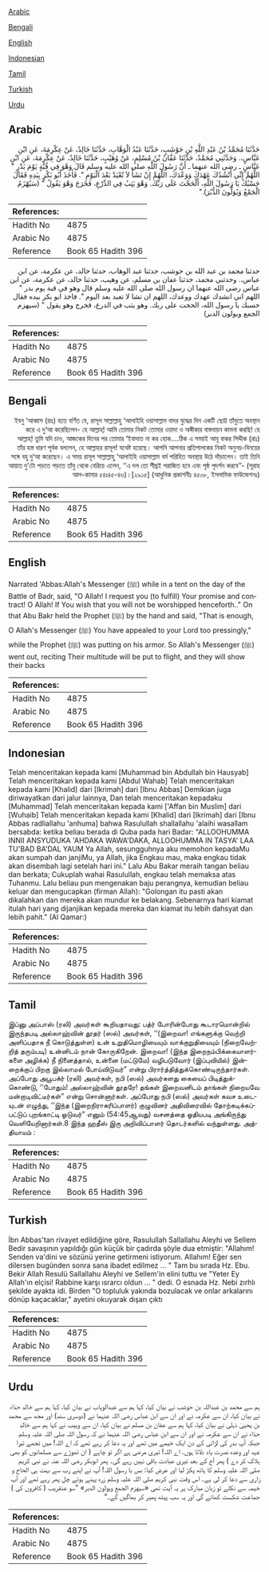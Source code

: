 [Arabic](#arabic)

[Bengali](#bengali)

[English](#english)

[Indonesian](#indonesian)

[Tamil](#tamil)

[Turkish](#turkish)

[Urdu](#urdu)

## Arabic


<div dir="rtl" lang="ar" style={{fontSize:'larger',backgroundColor:'#f8f9fa',padding:20}}>
حَدَّثَنَا مُحَمَّدُ بْنُ عَبْدِ اللَّهِ بْنِ حَوْشَبٍ، حَدَّثَنَا عَبْدُ الْوَهَّابِ، حَدَّثَنَا خَالِدٌ، عَنْ عِكْرِمَةَ، عَنِ ابْنِ عَبَّاسٍ،‏.‏ وَحَدَّثَنِي مُحَمَّدٌ، حَدَّثَنَا عَفَّانُ بْنُ مُسْلِمٍ، عَنْ وُهَيْبٍ، حَدَّثَنَا خَالِدٌ، عَنْ عِكْرِمَةَ، عَنِ ابْنِ عَبَّاسٍ ـ رضى الله عنهما ـ أَنَّ رَسُولَ اللَّهِ صلى الله عليه وسلم قَالَ وَهْوَ فِي قُبَّةٍ يَوْمَ بَدْرٍ ‏"‏ اللَّهُمَّ إِنِّي أَنْشُدُكَ عَهْدَكَ وَوَعْدَكَ، اللَّهُمَّ إِنْ تَشَأْ لاَ تُعْبَدْ بَعْدَ الْيَوْمِ ‏"‏‏.‏ فَأَخَذَ أَبُو بَكْرٍ بِيَدِهِ فَقَالَ حَسْبُكَ يَا رَسُولَ اللَّهِ، أَلْحَحْتَ عَلَى رَبِّكَ‏.‏ وَهْوَ يَثِبُ فِي الدِّرْعِ، فَخَرَجَ وَهْوَ يَقُولُ ‏"‏ ‏(‏سَيُهْزَمُ الْجَمْعُ وَيُوَلُّونَ الدُّبُرَ‏)‏‏.‏‏"‏
</div>
<div style={{backgroundColor:'#f8f9fa',padding:20, marginBottom: 10}}><table> <thead> <tr> <th>References:</th> <th></th> </tr> </thead> <tbody><tr><td>Hadith No</td><td>4875</td></tr><tr><td>Arabic No</td><td>4875</td></tr><tr><td>Reference</td><td>Book 65 Hadith 396</td></tr></tbody></table></div>


<div dir="rtl" lang="ar" style={{fontSize:'larger',backgroundColor:'#f8f9fa',padding:20}}>
حدثنا محمد بن عبد الله بن حوشب، حدثنا عبد الوهاب، حدثنا خالد، عن عكرمة، عن ابن عباس،. وحدثني محمد، حدثنا عفان بن مسلم، عن وهيب، حدثنا خالد، عن عكرمة، عن ابن عباس رضى الله عنهما ان رسول الله صلى الله عليه وسلم قال وهو في قبة يوم بدر " اللهم اني انشدك عهدك ووعدك، اللهم ان تشا لا تعبد بعد اليوم ". فاخذ ابو بكر بيده فقال حسبك يا رسول الله، الححت على ربك. وهو يثب في الدرع، فخرج وهو يقول " (سيهزم الجمع ويولون الدبر)
</div>
<div style={{backgroundColor:'#f8f9fa',padding:20, marginBottom: 10}}><table> <thead> <tr> <th>References:</th> <th></th> </tr> </thead> <tbody><tr><td>Hadith No</td><td>4875</td></tr><tr><td>Arabic No</td><td>4875</td></tr><tr><td>Reference</td><td>Book 65 Hadith 396</td></tr></tbody></table></div>

## Bengali


<div dir="rtl" lang="bn" style={{fontSize:'larger',backgroundColor:'#f8f9fa',padding:20}}>
ইবনু ‘আব্বাস (রাঃ) হতে বর্ণিত যে, রাসূল সাল্লাল্লাহু ‘আলাইহি ওয়াসাল্লাম বাদর যুদ্ধের দিন একটি ছোট্ট তাঁবুতে অবস্থান করে এ দু‘আ করেছিলেন- হে আল্লাহ্! আমি তোমার নিকট তোমার ওয়াদা ও অঙ্গীকার বাস্তবায়ন কামনা করছি! হে আল্লাহ্! তুমি যদি চাও, আজকের দিনের পর তোমার ‘ইবাদাত না কর হোক....ঠিক এ সময়ই আবূ বাকর সিদ্দীক (রাঃ) তাঁর হস্ত ধারণ পূর্বক বললেন, হে আল্লাহর রাসূল! যথেষ্ট হয়েছে। আপনি আপনার প্রতিপালকের নিকট অনুনয়-বিনয়ের সঙ্গে বহু দু‘আ করেছেন। এ সময় রাসূল সাল্লাল্লাহু ‘আলাইহি ওয়াসাল্লাম বর্ম পরিহিত অবস্থায় উঠে দাঁড়ালেন। তাই তিনি আয়াত দু’টো পড়তে পড়তে তাঁবু থেকে বেরিয়ে এলেন, ‘‘এ দল তো শীঘ্রই পরাজিত হবে এবং পৃষ্ঠ পৃদর্শন করবে’’- (সূরাহ আল-কামার ৫৪ঃ৪৫-৪৬)।[২৯১৫] (আধুনিক প্রকাশনীঃ ৪৫০৮, ইসলামিক ফাউন্ডেশনঃ)
</div>
<div style={{backgroundColor:'#f8f9fa',padding:20, marginBottom: 10}}><table> <thead> <tr> <th>References:</th> <th></th> </tr> </thead> <tbody><tr><td>Hadith No</td><td>4875</td></tr><tr><td>Arabic No</td><td>4875</td></tr><tr><td>Reference</td><td>Book 65 Hadith 396</td></tr></tbody></table></div>

## English


<div dir="ltr" lang="en" style={{fontSize:'larger',backgroundColor:'#f8f9fa',padding:20}}>
Narrated 'Abbas:Allah's Messenger (ﷺ) while in a tent on the day of the Battle of Badr, said, "O Allah! I request you (to fulfill) Your promise and contract! O Allah! If You wish that you will not be worshipped henceforth.." On that Abu Bakr held the Prophet (ﷺ) by the hand and said, "That is enough, O Allah's Messenger (ﷺ) You have appealed to your Lord too pressingly," while the Prophet (ﷺ) was putting on his armor. So Allah's Messenger (ﷺ) went out, reciting Their multitude will be put to flight, and they will show their backs
</div>
<div style={{backgroundColor:'#f8f9fa',padding:20, marginBottom: 10}}><table> <thead> <tr> <th>References:</th> <th></th> </tr> </thead> <tbody><tr><td>Hadith No</td><td>4875</td></tr><tr><td>Arabic No</td><td>4875</td></tr><tr><td>Reference</td><td>Book 65 Hadith 396</td></tr></tbody></table></div>

## Indonesian


<div dir="ltr" lang="id" style={{fontSize:'larger',backgroundColor:'#f8f9fa',padding:20}}>
Telah menceritakan kepada kami [Muhammad bin Abdullah bin Hausyab] Telah menceritakan kepada kami [Abdul Wahab] Telah menceritakan kepada kami [Khalid] dari [Ikrimah] dari [Ibnu Abbas] Demikian juga diriwayatkan dari jalur lainnya, Dan telah menceritakan kepadaku [Muhammad] Telah menceritakan kepada kami ['Affan bin Muslim] dari [Wuhaib] Telah menceritakan kepada kami [Khalid] dari [Ikrimah] dari [Ibnu Abbas radliallahu 'anhuma] bahwa Rasulullah shallallahu 'alaihi wasallam bersabda: ketika beliau berada di Quba pada hari Badar: "ALLOOHUMMA INNII ANSYUDUKA 'AHDAKA WAWA'DAKA, ALLOOHUMMA IN TASYA' LAA TU'BAD BA'DAL YAUM Ya Allah, sesungguhnya aku memohon kepadaMu akan sumpah dan janjiMu, ya Allah, jika Engkau mau, maka engkau tidak akan disembah lagi setelah hari ini." Lalu Abu Bakar meraih tangan beliau dan berkata; Cukuplah wahai Rasulullah, engkau telah memaksa atas Tuhanmu. Lalu beliau pun mengenakan baju perangnya, kemudian beliau keluar dan mengucapkan (firman Allah): "Golongan itu pasti akan dikalahkan dan mereka akan mundur ke belakang. Sebenarnya hari kiamat itulah hari yang dijanjikan kepada mereka dan kiamat itu lebih dahsyat dan lebih pahit." (Al Qamar:)
</div>
<div style={{backgroundColor:'#f8f9fa',padding:20, marginBottom: 10}}><table> <thead> <tr> <th>References:</th> <th></th> </tr> </thead> <tbody><tr><td>Hadith No</td><td>4875</td></tr><tr><td>Arabic No</td><td>4875</td></tr><tr><td>Reference</td><td>Book 65 Hadith 396</td></tr></tbody></table></div>

## Tamil


<div dir="ltr" lang="ta" style={{fontSize:'larger',backgroundColor:'#f8f9fa',padding:20}}>
இப்னு அப்பாஸ் (ரலி) அவர்கள் கூறியதாவது: பத்ர் போரின்போது கூடாரமொன்றில் இருந்தபடி அல்லாஹ்வின் தூதர் (ஸல்) அவர்கள், ‘‘(இறைவா! எங்களுக்கு வெற்றி அளிப்பதாக நீ கொடுத்துள்ள) உன் உறுதிமொழியையும் வாக்குறுதியையும் (நிறைவேற்றித் தரும்படி) உன்னிடம் நான் கோருகிறேன். இறைவா! (இந்த இறைநம்பிக்கையாளர்களை அழிக்க) நீ நினைத்தால், உன்னை (மட்டுமே) வழிபடுவோர் (இப்புவியில்) இன்றைக்குப் பிறகு இல்லாமல் போய்விடுவர்” என்று பிரார்த்தித்துக்கொண்டிருந்தார்கள். அப்போது அபூபக்ர் (ரலி) அவர்கள், நபி (ஸல்) அவர்களது கையைப் பிடித்துக்கொண்டு, ‘‘போதும்! அல்லாஹ்வின் தூதரே! தங்கள் இறைவனிடம் தாங்கள் நிறையவே மன்றாடிவிட்டீர்கள்” என்று சொன்னார்கள். அப்போது நபி (ஸல்) அவர்கள் கவச உடையுடன் எழுந்து, ‘‘இந்த (இறைநிராகரிப்பாளர்) குழுவினர் அதிவிரைவில் தோற்கடிக்கப்பட்டுப் புறங்காட்டி ஓடுவர்” எனும் (54:45ஆவது) வசனத்தை ஓதியபடி அங்கிருந்து வெளியேறினார்கள்.8 இந்த ஹதீஸ் இரு அறிவிப்பாளர் தொடர்களில் வந்துள்ளது. அத்தியாயம் :
</div>
<div style={{backgroundColor:'#f8f9fa',padding:20, marginBottom: 10}}><table> <thead> <tr> <th>References:</th> <th></th> </tr> </thead> <tbody><tr><td>Hadith No</td><td>4875</td></tr><tr><td>Arabic No</td><td>4875</td></tr><tr><td>Reference</td><td>Book 65 Hadith 396</td></tr></tbody></table></div>

## Turkish


<div dir="ltr" lang="tr" style={{fontSize:'larger',backgroundColor:'#f8f9fa',padding:20}}>
İbn Abbas'tan rivayet edildiğine göre, Rasulullah Sallallahu Aleyhi ve Sellem Bedir savaşının yapıldığı gün küçük bir çadırda şöyle dua etmiştir: "Allahım! Senden va'dini ve sözünü yerine getirmeni istiyorum. Allahım! Eğer sen dilersen bugünden sonra sana ibadet edilmez ... " Tam bu sırada Hz. Ebu. Bekir Allah Resulü Sallallahu Aleyhi ve Sellem'in elini tuttu ve "Yeter Ey Allah'ın elçisi! Rabbine karşı ısrarcı oldun ... " dedi. O esnada Hz. Nebi zırhlı şekilde ayakta idi. Birden "O topluluk yakında bozulacak ve onlar arkalarını dönüp kaçacaklar," ayetini okuyarak dışarı çıktı
</div>
<div style={{backgroundColor:'#f8f9fa',padding:20, marginBottom: 10}}><table> <thead> <tr> <th>References:</th> <th></th> </tr> </thead> <tbody><tr><td>Hadith No</td><td>4875</td></tr><tr><td>Arabic No</td><td>4875</td></tr><tr><td>Reference</td><td>Book 65 Hadith 396</td></tr></tbody></table></div>

## Urdu


<div dir="rtl" lang="ur" style={{fontSize:'larger',backgroundColor:'#f8f9fa',padding:20}}>
ہم سے محمد بن عبداللہ بن حوشب نے بیان کیا، کہا ہم سے عبدالوہاب نے بیان کیا، کہا ہم سے خالد حذاء نے بیان کیا، ان سے عکرمہ نے اور ان سے ابن عباس رضی اللہ عنہما نے (دوسری سند) اور مجھ سے محمد بن یحییٰ ذہلی نے بیان کیا، کہا ہم سے عفان بن مسلم نے بیان کیا، ان سے وہیب نے کہا ہم سے خالد حذاء نے ان سے عکرمہ نے اور ان سے ابن عباس رضی اللہ عنہما نے کہ رسول اللہ صلی اللہ علیہ وسلم جبکہ آپ بدر کی لڑائی کے دن ایک خیمے میں تھے اور یہ دعا کر رہے تھے کہ اے اللہ! میں تجھے تیرا عہد اور وعدہ نصرت یاد دلاتا ہوں۔ اے اللہ! تیری مرضی ہے اگر تو چاہے ( ان تھوڑے سے مسلمانوں کو بھی ہلاک کر دے ) پھر آج کے بعد تیری عبادت باقی نہیں رہے گی۔ پھر ابوبکر رضی اللہ عنہ نے نبی کریم صلی اللہ علیہ وسلم کا ہاتھ پکڑ لیا اور عرض کیا: بس یا رسول اللہ! آپ نے اپنے رب سے بہت ہی الحاح و زاری سے دعا کر لی ہے۔ اس وقت نبی کریم صلی اللہ علیہ وسلم زرہ پہنے ہوئے چل پھر رہے تھے اور آپ خیمہ سے نکلے تو زبان مبارک پر یہ آیت تھی «سيهزم الجمع ويولون الدبر‏» ”سو عنقریب ( کافروں کی ) جماعت شکست کھائے گی اور یہ سب پیٹھ پھیر کر بھاگیں گے۔“
</div>
<div style={{backgroundColor:'#f8f9fa',padding:20, marginBottom: 10}}><table> <thead> <tr> <th>References:</th> <th></th> </tr> </thead> <tbody><tr><td>Hadith No</td><td>4875</td></tr><tr><td>Arabic No</td><td>4875</td></tr><tr><td>Reference</td><td>Book 65 Hadith 396</td></tr></tbody></table></div>